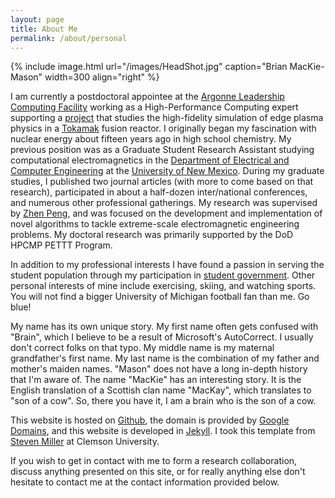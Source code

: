 ```yaml
---
layout: page
title: About Me
permalink: /about/personal
---
```


{% include image.html url="/images/HeadShot.jpg" caption="Brian MacKie-Mason" width=300 align="right" %}

I am currently a postdoctoral appointee at the [Argonne Leadership Computing Facility](https://www.alcf.anl.gov) working as a High-Performance Computing expert supporting a [project](https://www.alcf.anl.gov/projects/high-fidelity-simulation-fusion-reactor-boundary-plasmas) that studies the high-fidelity simulation of edge plasma physics in a [Tokamak](https://en.wikipedia.org/wiki/Tokamak) fusion reactor. I originally began my fascination with nuclear energy about fifteen years ago in high school chemistry. My previous position was as a Graduate Student Research Assistant studying computational electromagnetics in the [Department of Electrical and Computer Engineering](http://www.ece.unm.edu) at the [University of New Mexico](http:/www.unm.edu). During my graduate studies, I published two journal articles (with more to come based on that research), participated in about a half-dozen inter/national conferences, and numerous other professional gatherings. My research was supervised by [Zhen Peng](https://sites.google.com/site/zhenpeng11111/home), and was focused on the development and implementation of novel algorithms to tackle extreme-scale electromagnetic engineering problems. My doctoral research was primarily supported by the DoD HPCMP PETTT Program.

In addition to my professional interests I have found a passion in serving the student population through my participation in [student government](http://gpsa.unm.edu). Other personal interests of mine include exercising, skiing, and watching sports. You will not find a bigger University of Michigan football fan than me. Go blue!

My name has its own unique story. My first name often gets confused with "Brain", which I believe to be a result of Microsoft's AutoCorrect. I usually don't correct folks on that typo. My middle name is my maternal grandfather's first name. My last name is the combination of my father and mother's maiden names. "Mason" does not have a long in-depth history that I'm aware of. The name "MacKie" has an interesting story. It is the English translation of a Scottish clan name "MacKay", which translates to "son of a cow". So, there you have it, I am a brain who is the son of a cow.

This website is hosted on [Github](http://www.github.com), the domain is provided by [Google Domains](http://domains.google), and this website is developed in [Jekyll](http://jekyllrb.com). I took this template from [Steven Miller](https://github.com/svmiller/steve-ngvb-jekyll-template) at Clemson University.

If you wish to get in contact with me to form a research collaboration, discuss anything presented on this site, or for really anything else don't hesitate to contact me at the contact information provided below.
